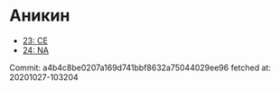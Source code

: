 # Аникин
- [23: CE](23.md)
- [24: NA](24.md)

Commit: a4b4c8be0207a169d741bbf8632a75044029ee96
 fetched at: 20201027-103204
